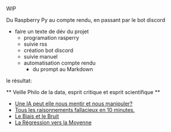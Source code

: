 WIP

Du Raspberry Py au compte rendu, en passant par le bot discord
- faire un texte de dév du projet
	- programation rasperry
	- suivie rss
	- création bot discord
	- suivie manuel
	- automatisation compte rendu
		- du prompt au Markdown


le résultat: 

** Veille Philo de la data, esprit critique et esprit scientifique **

- [Une IA peut elle nous mentir et nous manipuler?](Quand%20les%20IA%20nous%20manipulent..md)
- [Tous les raisonnements fallacieux en 10 minutes.](Tous%les%raisonnements%fallacieux%en%10%minutes)
- [Le Biais et le Bruit](Le%biais%et%le%Bruit)
- [La Régression vers la Moyenne](La%Régression%vers%la%Moyenne)

